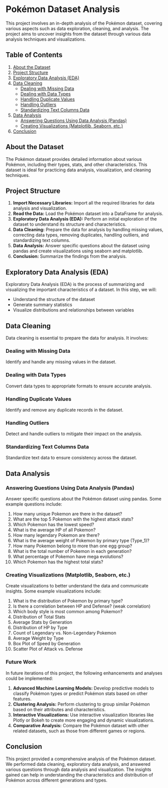 # Pokémon Dataset Analysis

This project involves an in-depth analysis of the Pokémon dataset, covering various aspects such as data exploration, cleaning, and analysis. The project aims to uncover insights from the dataset through various data analysis techniques and visualizations.

## Table of Contents
1. [About the Dataset](#about-the-dataset)
2. [Project Structure](#project-structure)
3. [Exploratory Data Analysis (EDA)](#exploratory-data-analysis-eda)
4. [Data Cleaning](#data-cleaning)
    - [Dealing with Missing Data](#dealing-with-missing-data)
    - [Dealing with Data Types](#dealing-with-data-types)
    - [Handling Duplicate Values](#handling-duplicate-values)
    - [Handling Outliers](#handling-outliers)
    - [Standardizing Text Columns Data](#standardizing-text-columns-data)
5. [Data Analysis](#data-analysis)
    - [Answering Questions Using Data Analysis (Pandas)](#answering-questions-using-data-analysis-pandas)
    - [Creating Visualizations (Matplotlib, Seaborn, etc.)](#creating-visualizations-matplotlib-seaborn-etc)
6. [Conclusion](#conclusion)

## About the Dataset
The Pokémon dataset provides detailed information about various Pokémon, including their types, stats, and other characteristics. This dataset is ideal for practicing data analysis, visualization, and cleaning techniques.

## Project Structure
1. **Import Necessary Libraries:** Import all the required libraries for data analysis and visualization.
2. **Read the Data:** Load the Pokémon dataset into a DataFrame for analysis.
3. **Exploratory Data Analysis (EDA):** Perform an initial exploration of the dataset to understand its structure and characteristics.
4. **Data Cleaning:** Prepare the data for analysis by handling missing values, correcting data types, removing duplicates, handling outliers, and standardizing text columns.
5. **Data Analysis:** Answer specific questions about the dataset using pandas and create visualizations using seaborn and matplotlib.
6. **Conclusion:** Summarize the findings from the analysis.

## Exploratory Data Analysis (EDA)
Exploratory Data Analysis (EDA) is the process of summarizing and visualizing the important characteristics of a dataset. In this step, we will:
- Understand the structure of the dataset
- Generate summary statistics
- Visualize distributions and relationships between variables

## Data Cleaning
Data cleaning is essential to prepare the data for analysis. It involves:

### Dealing with Missing Data
Identify and handle any missing values in the dataset.

### Dealing with Data Types
Convert data types to appropriate formats to ensure accurate analysis.

### Handling Duplicate Values
Identify and remove any duplicate records in the dataset.

### Handling Outliers
Detect and handle outliers to mitigate their impact on the analysis.

### Standardizing Text Columns Data
Standardize text data to ensure consistency across the dataset.

## Data Analysis
### Answering Questions Using Data Analysis (Pandas)
Answer specific questions about the Pokémon dataset using pandas. Some example questions include:
1. How many unique Pokemon are there in the dataset?
2. What are the top 5 Pokemon with the highest attack stats?
3. Which Pokemon has the lowest speed?
4. What is the average HP of all Pokemon?
5. How many legendary Pokemon are there?
6. What is the average weight of Pokemon by primary type (Type_1)?
7. How many Pokemon belong to more than one egg group?
8. What is the total number of Pokemon in each generation?
9. What percentage of Pokemon have mega evolutions?
10. Which Pokemon has the highest total stats?

### Creating Visualizations (Matplotlib, Seaborn, etc.)
Create visualizations to better understand the data and communicate insights. Some example visualizations include:
1. What is the distribution of Pokemon by primary type?
2. Is there a correlation between HP and Defense? (weak correlation)
3. Which body style is most common among Pokemon?
4. Distribution of Total Stats
5. Average Stats by Generation
6. Distribution of HP by Type
7. Count of Legendary vs. Non-Legendary Pokemon
8. Average Weight by Type
9.  Box Plot of Speed by Generation
10. Scatter Plot of Attack vs. Defense
    

### Future Work

In future iterations of this project, the following enhancements and analyses could be implemented:

1. **Advanced Machine Learning Models:** Develop predictive models to classify Pokémon types or predict Pokémon stats based on other features.
2. **Clustering Analysis:** Perform clustering to group similar Pokémon based on their attributes and characteristics.
3. **Interactive Visualizations:** Use interactive visualization libraries like Plotly or Bokeh to create more engaging and dynamic visualizations.
4. **Comparative Analysis:** Compare the Pokémon dataset with other related datasets, such as those from different games or regions.

## Conclusion
This project provided a comprehensive analysis of the Pokémon dataset. We performed data cleaning, exploratory data analysis, and answered various questions through data analysis and visualization. The insights gained can help in understanding the characteristics and distribution of Pokémon across different generations and types.

